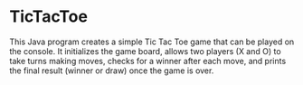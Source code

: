 # TicTacToe
This Java program creates a simple Tic Tac Toe game that can be played on the console. It initializes the game board, allows two players (X and O) to take turns making moves, checks for a winner after each move, and prints the final result (winner or draw) once the game is over.
